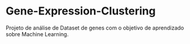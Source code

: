 # Gene-Expression-Clustering
Projeto de análise de Dataset de genes com o objetivo de aprendizado sobre Machine Learning.
